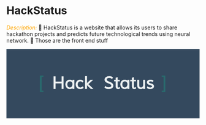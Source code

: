 # HackStatus
<em style="color:orange;">Description:</em> 
 HackStatus is a website that allows its users to share hackathon projects and predicts future technological trends using neural network.
 Those are the front end stuff


<img src = "https://github.com/AlexOuyang/HackStatus/blob/master/screenShots/logo.png?raw=true">

